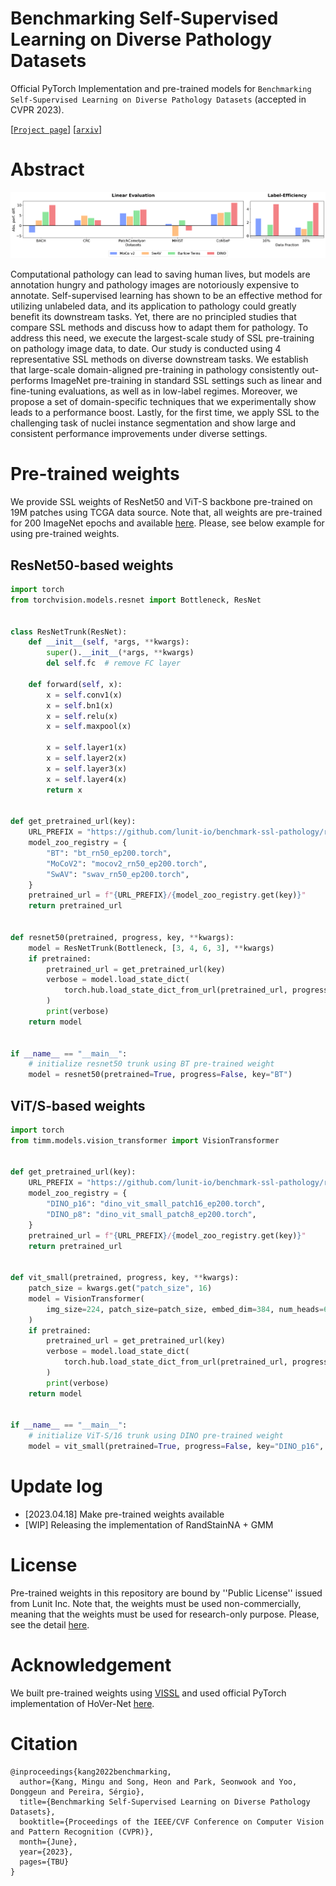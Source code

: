 # Benchmarking Self-Supervised Learning on Diverse Pathology Datasets

Official PyTorch Implementation and pre-trained models for `Benchmarking Self-Supervised Learning on Diverse Pathology Datasets` (accepted in CVPR 2023).

[[`Project page`]](https://lunit-io.github.io/research/publications/pathology_ssl/) [[`arxiv`]](https://arxiv.org/abs/2212.04690)

# Abstract

![teaser](assets/ssl_teaser.png)

Computational pathology can lead to saving human lives, but models are annotation hungry and pathology images are notoriously expensive to annotate. Self-supervised learning has shown to be an effective method for utilizing unlabeled data, and its application to pathology could greatly benefit its downstream tasks. Yet, there are no principled studies that compare SSL methods and discuss how to adapt them for pathology. To address this need, we execute the largest-scale study of SSL pre-training on pathology image data, to date. Our study is conducted using 4 representative SSL methods on diverse downstream tasks. We establish that large-scale domain-aligned pre-training in pathology consistently out-performs ImageNet pre-training in standard SSL settings such as linear and fine-tuning evaluations, as well as in low-label regimes. Moreover, we propose a set of domain-specific techniques that we experimentally show leads to a performance boost. Lastly, for the first time, we apply SSL to the challenging task of nuclei instance segmentation and show large and consistent performance improvements under diverse settings.


# Pre-trained weights
We provide SSL weights of ResNet50 and ViT-S backbone pre-trained on 19M patches using TCGA data source. Note that, all weights are pre-trained for 200 ImageNet epochs and available [here](https://github.com/lunit-io/benchmark-ssl-pathology/releases/tag/pretrained-weights). Please, see below example for using pre-trained weights.

## ResNet50-based weights
```python
import torch
from torchvision.models.resnet import Bottleneck, ResNet


class ResNetTrunk(ResNet):
    def __init__(self, *args, **kwargs):
        super().__init__(*args, **kwargs)
        del self.fc  # remove FC layer

    def forward(self, x):
        x = self.conv1(x)
        x = self.bn1(x)
        x = self.relu(x)
        x = self.maxpool(x)

        x = self.layer1(x)
        x = self.layer2(x)
        x = self.layer3(x)
        x = self.layer4(x)
        return x


def get_pretrained_url(key):
    URL_PREFIX = "https://github.com/lunit-io/benchmark-ssl-pathology/releases/download/pretrained-weights"
    model_zoo_registry = {
        "BT": "bt_rn50_ep200.torch",
        "MoCoV2": "mocov2_rn50_ep200.torch",
        "SwAV": "swav_rn50_ep200.torch",
    }
    pretrained_url = f"{URL_PREFIX}/{model_zoo_registry.get(key)}"
    return pretrained_url


def resnet50(pretrained, progress, key, **kwargs):
    model = ResNetTrunk(Bottleneck, [3, 4, 6, 3], **kwargs)
    if pretrained:
        pretrained_url = get_pretrained_url(key)
        verbose = model.load_state_dict(
            torch.hub.load_state_dict_from_url(pretrained_url, progress=progress)
        )
        print(verbose)
    return model


if __name__ == "__main__":
    # initialize resnet50 trunk using BT pre-trained weight
    model = resnet50(pretrained=True, progress=False, key="BT")
```

## ViT/S-based weights
```python
import torch
from timm.models.vision_transformer import VisionTransformer


def get_pretrained_url(key):
    URL_PREFIX = "https://github.com/lunit-io/benchmark-ssl-pathology/releases/download/pretrained-weights"
    model_zoo_registry = {
        "DINO_p16": "dino_vit_small_patch16_ep200.torch",
        "DINO_p8": "dino_vit_small_patch8_ep200.torch",
    }
    pretrained_url = f"{URL_PREFIX}/{model_zoo_registry.get(key)}"
    return pretrained_url


def vit_small(pretrained, progress, key, **kwargs):
    patch_size = kwargs.get("patch_size", 16)
    model = VisionTransformer(
        img_size=224, patch_size=patch_size, embed_dim=384, num_heads=6, num_classes=0
    )
    if pretrained:
        pretrained_url = get_pretrained_url(key)
        verbose = model.load_state_dict(
            torch.hub.load_state_dict_from_url(pretrained_url, progress=progress)
        )
        print(verbose)
    return model


if __name__ == "__main__":
    # initialize ViT-S/16 trunk using DINO pre-trained weight
    model = vit_small(pretrained=True, progress=False, key="DINO_p16", patch_size=16)
```
# Update log
- [2023.04.18] Make pre-trained weights available
- [WIP] Releasing the implementation of RandStainNA + GMM

# License
Pre-trained weights in this repository are bound by ''Public License'' issued from Lunit Inc.
Note that, the weights must be used non-commercially, meaning that the weights must be used for research-only purpose.
Please, see the detail [here](https://github.com/lunit-io/benchmark-ssl-pathology/blob/main/LICENSE).

# Acknowledgement
We built pre-trained weights using [VISSL](https://github.com/facebookresearch/vissl) and used official PyTorch implementation of HoVer-Net [here](https://github.com/vqdang/hover_net).

# Citation
```
@inproceedings{kang2022benchmarking,
  author={Kang, Mingu and Song, Heon and Park, Seonwook and Yoo, Donggeun and Pereira, Sérgio},
  title={Benchmarking Self-Supervised Learning on Diverse Pathology Datasets},
  booktitle={Proceedings of the IEEE/CVF Conference on Computer Vision and Pattern Recognition (CVPR)},
  month={June},
  year={2023},
  pages={TBU}
}
```
